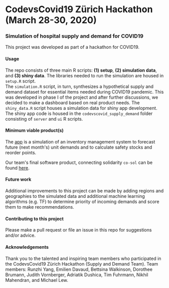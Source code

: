 # CodevsCovid19 Zürich Hackathon (March 28-30, 2020)
### Simulation of hospital supply and demand for COVID19 

This project was developed as part of a hackathon for COVID19. 

#### Usage
The repo consists of three main R scripts: **(1) setup**,  **(2) simulation data**, and **(3) shiny data**. The libraries needed to run the simulation are housed in `setup.R` script.   
The `simulation.R` script, in turn, synthesizes a hypothetical supply and demand dataset for essential items needed during COVID19 pandemic. This was developed in phase I of the project and after further discussions, we decided to make a dashboard based on real product needs. The `shiny_data.R` script houses a simulation data for shiny app development. The shiny app code is housed in the `codevscovid_supply_demand` folder consisting of `server` and `ui` R scripts. 

#### Minimum viable product(s)

The [app](https://nnabavi.shinyapps.io/codevscovid19_supply_demand/) is a simulation of an inventory management system to forecast future (next month's) unit demands and to calculate safety stocks and reorder points.  

Our team's final software product, connecting solidarity `co-sol` can be found [here](https://devpost.com/software/co-sol).

#### Future work
Additional improvements to this project can be made by adding regions and geographies to the simulated data and additional machine learning algorithms (e.g. TF) to determine priority of incoming demands and score them to make recommendations. 

#### Contributing to this project
Please make a pull request or file an issue in this repo for suggestions and/or advice.

#### Acknowledgements
Thank you to the talented and inspiring team members who participated in the CodevsCovid19 Zürich Hackathon (Supply and Demand Team). Team members: Runzhi Yang, Emilien Davaud, Bettsina Walkinson, Dorothee Brumann, Judith Vornberger, Adriatik Dushica, Tim Fuhrmann, Nikhil Mahendran, and Michael Lew.
